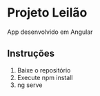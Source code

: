 # Projeto Leilão

App desenvolvido em Angular

## Instruções

1. Baixe o repositório
2. Execute npm install
3. ng serve